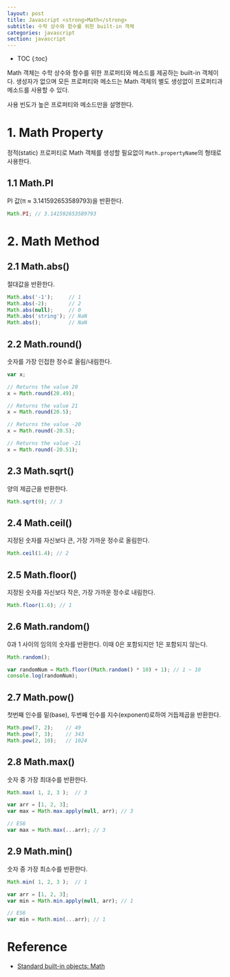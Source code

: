 ```yaml
---
layout: post
title: Javascript <strong>Math</strong>
subtitle: 수학 상수와 함수를 위한 built-in 객체
categories: javascript
section: javascript
---
```


* TOC
{:toc}

Math 객체는 수학 상수와 함수를 위한 프로퍼티와 메소드를 제공하는 built-in 객체이다. 생성자가 없으며 모든 프로퍼티와 메소드는 Math 객체의 별도 생성없이 프로퍼티과 메소드를 사용할 수 있다.

사용 빈도가 높은 프로퍼티와 메소드만을 설명한다.

# 1. Math Property

정적(static) 프로퍼티로 Math 객체를 생성할 필요없이 `Math.propertyName`의 형태로 사용한다.

## 1.1 Math.PI

PI 값(π ≈ 3.141592653589793)을 반환한다.

```javascript
Math.PI; // 3.141592653589793
```

# 2. Math Method

## 2.1 Math.abs()

절대값을 반환한다.

```javascript
Math.abs('-1');     // 1
Math.abs(-2);       // 2
Math.abs(null);     // 0
Math.abs('string'); // NaN
Math.abs();         // NaN
```

## 2.2 Math.round()

숫자를 가장 인접한 정수로 올림/내림한다.

```javascript
var x;

// Returns the value 20
x = Math.round(20.49);

// Returns the value 21
x = Math.round(20.5);

// Returns the value -20
x = Math.round(-20.5);

// Returns the value -21
x = Math.round(-20.51);
```

## 2.3 Math.sqrt()

양의 제곱근을 반환한다.

```javascript
Math.sqrt(9); // 3
```

## 2.4 Math.ceil()

지정된 숫자를 자신보다 큰, 가장 가까운 정수로 올림한다.

```javascript
Math.ceil(1.4); // 2
```

## 2.5 Math.floor()

지정된 숫자를 자신보다 작은, 가장 가까운 정수로 내림한다.

```javascript
Math.floor(1.6); // 1
```

## 2.6 Math.random()

0과 1 사이의 임의의 숫자를 반환한다. 이때 0은 포함되지만 1은 포함되지 않는다.

```javascript
Math.random();

var randomNum = Math.floor((Math.random() * 10) + 1); // 1 ~ 10
console.log(randomNum);
```

## 2.7 Math.pow()

첫번째 인수를 밑(base), 두번째 인수를 지수(exponent)로하여 거듭제곱을 반환한다.

```javascript
Math.pow(7, 2);    // 49
Math.pow(7, 3);    // 343
Math.pow(2, 10);   // 1024
```

## 2.8 Math.max()

숫자 중 가장 최대수를 반환한다.

```javascript
Math.max( 1, 2, 3 );  // 3

var arr = [1, 2, 3];
var max = Math.max.apply(null, arr); // 3

// ES6
var max = Math.max(...arr); // 3
```

## 2.9 Math.min()

숫자 중 가장 최소수를 반환한다.

```javascript
Math.min( 1, 2, 3 );  // 1

var arr = [1, 2, 3];
var min = Math.min.apply(null, arr); // 1

// ES6
var min = Math.min(...arr); // 1
```

# Reference

* [Standard built-in objects: Math]( https://developer.mozilla.org/en-US/docs/Web/JavaScript/Reference/Global_Objects/Math)
